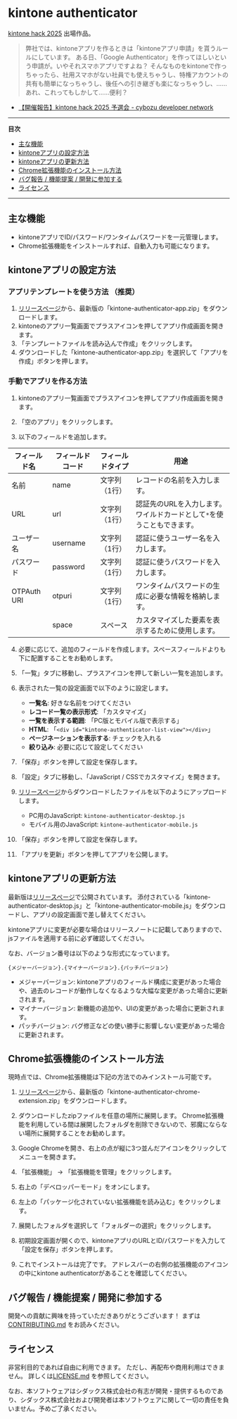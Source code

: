 # kintone authenticator

[kintone hack 2025](https://kintonehack.cybozu.co.jp/) 出場作品。

> 弊社では、kintoneアプリを作るときは「kintoneアプリ申請」を貰うルールにしています。
> ある日、「Google Authenticator」を作ってほしいという申請が。いやそれスマホアプリですよね？
> そんなものをkintoneで作っちゃったら、社用スマホがない社員でも使えちゃうし、特権アカウントの共有も簡単になっちゃうし、後任への引き継ぎも楽になっちゃうし、……あれ、これってもしかして……便利？

- [【開催報告】kintone hack 2025 予選会 - cybozu developer network](https://cybozu.dev/ja/blog/2025-08-26-kintonehack-qualifier-result/)

---

**目次**

- [主な機能](#主な機能)
- [kintoneアプリの設定方法](#kintoneアプリの設定方法)
- [kintoneアプリの更新方法](#kintoneアプリの更新方法)
- [Chrome拡張機能のインストール方法](#chrome拡張機能のインストール方法)
- [バグ報告 / 機能提案 / 開発に参加する](#バグ報告--機能提案--開発に参加する)
- [ライセンス](#ライセンス)

---

## 主な機能

- kintoneアプリでID/パスワード/ワンタイムパスワードを一元管理します。
- Chrome拡張機能をインストールすれば、自動入力も可能になります。

## kintoneアプリの設定方法

### アプリテンプレートを使う方法 （推奨）

1. [リリースページ](https://github.com/shidax-corp/kintone-authenticator/releases)から、最新版の「kintone-authenticator-app.zip」をダウンロードします。
2. kintoneのアプリ一覧画面でプラスアイコンを押してアプリ作成画面を開きます。
3. 「テンプレートファイルを読み込んで作成」をクリックします。
4. ダウンロードした「kintone-authenticator-app.zip」を選択して「アプリを作成」ボタンを押します。

### 手動でアプリを作る方法

1. kintoneのアプリ一覧画面でプラスアイコンを押してアプリ作成画面を開きます。

2. 「空のアプリ」をクリックします。

3. 以下のフィールドを追加します。

| フィールド名 | フィールドコード | フィールドタイプ | 用途                                                                   |
| ------------ | ---------------- | ---------------- | ---------------------------------------------------------------------- |
| 名前         | name             | 文字列（1行）    | レコードの名前を入力します。                                           |
| URL          | url              | 文字列（1行）    | 認証先のURLを入力します。ワイルドカードとして`*`を使うこともできます。 |
| ユーザー名   | username         | 文字列（1行）    | 認証に使うユーザー名を入力します。                                     |
| パスワード   | password         | 文字列（1行）    | 認証に使うパスワードを入力します。                                     |
| OTPAuth URI  | otpuri           | 文字列（1行）    | ワンタイムパスワードの生成に必要な情報を格納します。                   |
|              | space            | スペース         | カスタマイズした要素を表示するために使用します。                       |

4. 必要に応じて、追加のフィールドを作成します。スペースフィールドよりも下に配置することをお勧めします。

5. 「一覧」タブに移動し、プラスアイコンを押して新しい一覧を追加します。

6. 表示された一覧の設定画面で以下のように設定します。
   - **一覧名**: 好きな名前をつけてください
   - **レコード一覧の表示形式**: 「カスタマイズ」
   - **一覧を表示する範囲**: 「PC版とモバイル版で表示する」
   - **HTML**: 「`<div id="kintone-authenticator-list-view"></div>`」
   - **ページネーションを表示する**: チェックを入れる
   - **絞り込み**: 必要に応じて設定してください

7. 「保存」ボタンを押して設定を保存します。

8. 「設定」タブに移動し、「JavaScript / CSSでカスタマイズ」を開きます。

9. [リリースページ](https://github.com/shidax-corp/kintone-authenticator/releases)からダウンロードしたファイルを以下のようにアップロードします。
   - PC用のJavaScript: `kintone-authenticator-desktop.js`
   - モバイル用のJavaScript: `kintone-authenticator-mobile.js`

10. 「保存」ボタンを押して設定を保存します。

11. 「アプリを更新」ボタンを押してアプリを公開します。

## kintoneアプリの更新方法

最新版は[リリースページ](https://github.com/shidax-corp/kintone-authenticator/releases)で公開されています。
添付されている「kintone-authenticator-desktop.js」と「kintone-authenticator-mobile.js」をダウンロードし、アプリの設定画面で差し替えてください。

kintoneアプリに変更が必要な場合はリリースノートに記載してありますので、jsファイルを適用する前に必ず確認してください。

なお、バージョン番号は以下のような形式になっています。

```
{メジャーバージョン}.{マイナーバージョン}.{パッチバージョン}
```

- メジャーバージョン: kintoneアプリのフィールド構成に変更があった場合や、過去のレコードが動作しなくなるような大幅な変更があった場合に更新されます。
- マイナーバージョン: 新機能の追加や、UIの変更があった場合に更新されます。
- パッチバージョン: バグ修正などの使い勝手に影響しない変更があった場合に更新されます。

## Chrome拡張機能のインストール方法

現時点では、Chrome拡張機能は下記の方法でのみインストール可能です。

1. [リリースページ](https://github.com/shidax-corp/kintone-authenticator/releases)から、最新版の「kintone-authenticator-chrome-extension.zip」をダウンロードします。

2. ダウンロードしたzipファイルを任意の場所に展開します。
   Chrome拡張機能を利用している間は展開したフォルダを削除できないので、邪魔にならない場所に展開することをお勧めします。

3. Google Chromeを開き、右上の点が縦に3つ並んだアイコンをクリックしてメニューを開きます。

4. 「拡張機能」 → 「拡張機能を管理」をクリックします。

5. 右上の「デベロッパーモード」をオンにします。

6. 左上の「パッケージ化されていない拡張機能を読み込む」をクリックします。

7. 展開したフォルダを選択して「フォルダーの選択」をクリックします。

8. 初期設定画面が開くので、kintoneアプリのURLとID/パスワードを入力して「設定を保存」ボタンを押します。

9. これでインストールは完了です。
   アドレスバーの右側の拡張機能のアイコンの中にkintone authenticatorがあることを確認してください。

## バグ報告 / 機能提案 / 開発に参加する

開発への貢献に興味を持っていただきありがとうございます！
まずは[CONTRIBUTING.md](./CONTRIBUTING.md) をお読みください。

## ライセンス

非営利目的であれば自由に利用できます。
ただし、再配布や商用利用はできません。
詳しくは[LICENSE.md](./LICENSE.md) を参照してください。

なお、本ソフトウェアはシダックス株式会社の有志が開発・提供するものであり、シダックス株式会社および開発者は本ソフトウェアに関して一切の責任を負いません。予めご了承ください。

